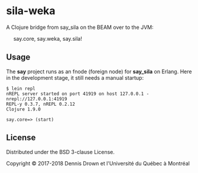 # sila-weka
A Clojure bridge from say_sila on the BEAM over to the JVM:

&nbsp;&nbsp;&nbsp;&nbsp; say.core, say.weka, say.sila!


## Usage
The **say** project runs as an fnode (foreign node) for **say_sila** on Erlang.
Here in the development stage, it still needs a manual startup:

    $ lein repl
    nREPL server started on port 41919 on host 127.0.0.1 - nrepl://127.0.0.1:41919
    REPL-y 0.3.7, nREPL 0.2.12
    Clojure 1.9.0

    say.core=> (start)

## License
Distributed under the BSD 3-clause License.

Copyright © 2017-2018 Dennis Drown et l'Université du Québec à Montréal
